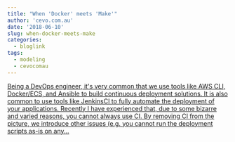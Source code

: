 ```yaml
---
title: "When 'Docker' meets 'Make'"
author: 'cevo.com.au'
date: '2018-06-10'
slug: when-docker-meets-make
categories:
  - bloglink
tags:
  - modeling
  - cevocomau
---
```


[Being a DevOps engineer, it's very common that we use tools like AWS CLI, Docker/ECS, and Ansible to build continuous deployment solutions. It is also common to use tools like JenkinsCI to fully automate the deployment of your applications. Recently I have experienced that, due to some bizarre and varied reasons, you cannot always use CI. By removing CI from the picture, we introduce other issues (e.g. you cannot run the deployment scripts as-is on any...<click to read more>](https://cevo.com.au/post/2018-06-10-docker-meets-make/)

